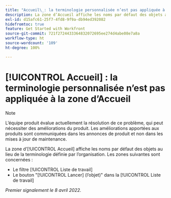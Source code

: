 ```yaml
---
title: "Accueil\_: la terminologie personnalisée n’est pas appliquée à la zone d’Accueil"
description: La zone d’Accueil affiche les noms par défaut des objets au lieu de la terminologie définie par l’organisation. Ce problème semble concerner diverses zones.
exl-id: d15afc61-25f7-4fd8-9f9a-db94ed392082
hidefromtoc: true
feature: Get Started with Workfront
source-git-commit: 721f2724433364832072695ee274d4abe08e7a8a
workflow-type: ht
source-wordcount: '109'
ht-degree: 100%

---
```


# [!UICONTROL Accueil] : la terminologie personnalisée n’est pas appliquée à la zone d’Accueil

>[!NOTE]
>
>L’équipe produit évalue actuellement la résolution de ce problème, qui peut nécessiter des améliorations du produit. Les améliorations apportées aux produits sont communiquées dans les annonces de produit et non dans les mises à jour de maintenance.

La zone d’[!UICONTROL Accueil] affiche les noms par défaut des objets au lieu de la terminologie définie par l’organisation. Les zones suivantes sont concernées :

* Le filtre [!UICONTROL Liste de travail]
* Le bouton &quot;[!UICONTROL Lancer] (l’objet)&quot; dans la [!UICONTROL Liste de travail]

_Premier signalement le 8 avril 2022._
